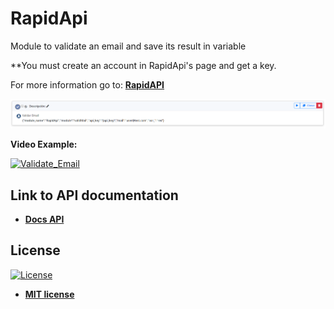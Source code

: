 # RapidApi
 Module to validate an email and save its result in variable
 
 **You must create an account in RapidApi's page and get a key.

For more information go to: <strong><a href="https://rapidapi.com/">RapidAPI</a></strong>

![alt text](https://raw.githubusercontent.com/rocketbot-cl/RapidApi/master/example/rapid.png)

<strong>Video Example:</strong>

[![Validate_Email](https://img.youtube.com/vi/B1COGGpZ2-w/0.jpg)](https://www.youtube.com/watch?v=B1COGGpZ2-w "Validate_Email")


<h2>Link to API documentation</h2>
<p>
  <ul>
    <li>
     <strong><a href="https://docs.rapidapi.com/docs/basics-creating-a-project">
        Docs API
      </a></strong>
    </li>
  </ul> 
</p>

<h2>License</h2>

<p><a href="http://badges.mit-license.org" rel="nofollow"><img src="https://camo.githubusercontent.com/107590fac8cbd65071396bb4d04040f76cde5bde/687474703a2f2f696d672e736869656c64732e696f2f3a6c6963656e73652d6d69742d626c75652e7376673f7374796c653d666c61742d737175617265" alt="License" data-canonical-src="http://img.shields.io/:license-mit-blue.svg?style=flat-square" style="max-width:100%;"></a></p>

<ul>
  <li><strong><a href="http://opensource.org/licenses/mit-license.php" rel="nofollow">MIT license</a></strong></li>
</ul>  

